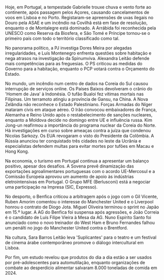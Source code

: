Hoje, em Portugal, a tempestade Gabrielle trouxe chuva e vento forte ao continente, após passagem pelos Açores, causando cancelamentos de voos em Lisboa e no Porto. Registaram-se apreensões de uvas ilegais no Douro pela ASAE e um incêndio na Covilhã está em fase de resolução, enquanto o de Montalegre está dominado. A Arrábida foi reconhecida pela UNESCO como Reserva da Biosfera, e São Tomé e Príncipe tornou-se o primeiro país com todo o território classificado como tal.

No panorama político, a PJ investiga Dores Meira por alegadas irregularidades, e Luís Montenegro enfrenta questões sobre habitação e nega atrasos na investigação da Spinumviva. Alexandra Leitão defende mais competências para as freguesias. O PS criticou as medidas do Governo para a habitação, enquanto o PCP votará contra o Orçamento do Estado.

No mundo, um incêndio num centro de dados na Coreia do Sul causou interrupção de serviços online. Os Países Baixos devolveram o crânio do 'Homem de Java' à Indonésia. O tufão Bualoi fez vítimas mortais nas Filipinas. Um terramoto atingiu a província de Gansu, na China. A Nova Zelândia não reconhece o Estado Palestiniano. Forças Armadas do Níger mataram civis em ataque aéreo. O Irão convocou embaixadores de França, Alemanha e Reino Unido após o restabelecimento de sanções nucleares, enquanto a Moldova decide no domingo entre UE e influência russa.  Kim Jong-un reafirmou a importância do programa nuclear da Coreia do Norte. Há investigações em curso sobre ameaças contra a juíza que condenou Nicolas Sarkozy. Os EUA revogaram o visto do Presidente da Colômbia. A Rússia anunciou ter conquistado três cidades no leste da Ucrânia e especialistas defendem multas para evitar mortes por tufões em Macau e Hong Kong.

Na economia, o turismo em Portugal continua a apresentar um balanço positivo, apesar dos desafios. A Sovena prevê dinamização das exportações agroalimentares portuguesas com o acordo UE-Mercosul e a Comissão Europeia aprovou um aumento de apoio às indústrias eletrointensivas em Portugal. O Grupo MFE (Berlusconi) está a negociar uma participação na Impresa (SIC, Expresso).

No desporto, o Benfica criticou a arbitragem após o jogo com o Gil Vicente, Ruben Amorim comentou o interesse do Manchester United e o Liverpool honrou o contrato de Diogo Jota. Miguel Oliveira terminou o sprint no Japão em 15.º lugar. A AG do Benfica foi suspensa após agressões, e João Correia é o candidato de Luís Filipe Vieira à Mesa da AG. Nuno Espírito Santo foi anunciado como o novo treinador do West Ham e Bruno Fernandes falhou um penálti no jogo do Manchester United contra o Brentford.

Na cultura, Sara Barros Leitão leva 'Suplicantes' para o teatro e um festival de cinema árabe contemporâneo promove o diálogo intercultural em Lisboa.

Por fim, um estudo revelou que produtos do dia a dia estão a ser usados por pré-adolescentes para automutilação, enquanto organizações de combate ao desperdício alimentar salvaram 8.000 toneladas de comida em 2024.
